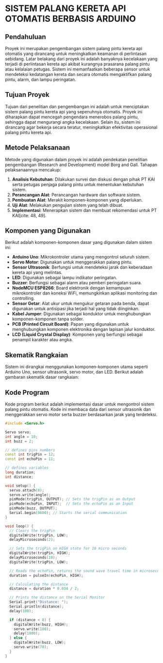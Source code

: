 # SISTEM PALANG KERETA API OTOMATIS BERBASIS ARDUINO

## Pendahuluan

Proyek ini merupakan pengembangan sistem palang pintu kereta api otomatis yang dirancang untuk meningkatkan keamanan di perlintasan sebidang.  Latar belakang dari proyek ini adalah banyaknya kecelakaan yang terjadi di perlintasan kereta api akibat kurangnya prasarana palang pintu atau kelalaian petugas.  Sistem ini memanfaatkan beberapa sensor untuk mendeteksi kedatangan kereta dan secara otomatis mengaktifkan palang pintu, alarm, dan lampu peringatan.

## Tujuan Proyek

 Tujuan dari penelitian dan pengembangan ini adalah untuk menciptakan sistem palang pintu kereta api yang sepenuhnya otomatis.  Proyek ini diharapkan dapat mencegah pengendara menerobos palang pintu, sehingga dapat mengurangi angka kecelakaan.  Selain itu, sistem ini dirancang agar bekerja secara teratur, meningkatkan efektivitas operasional palang pintu kereta api.

## Metode Pelaksanaan

 Metode yang digunakan dalam proyek ini adalah pendekatan penelitian pengembangan (Research and Development) model Borg and Gall. Tahapan pelaksanaannya mencakup:
1.   **Analisis Kebutuhan**: Dilakukan survei dan diskusi dengan pihak PT KAI serta petugas penjaga palang pintu untuk menentukan kebutuhan sistem.
2.  **Perancangan Alat**: Perancangan hardware dan software sistem.
3.  **Pembuatan Alat**: Merakit komponen-komponen yang diperlukan.
4.  **Uji Alat**: Melakukan pengujian sistem yang telah dibuat.
5.   **Implementasi**: Menerapkan sistem dan membuat rekomendasi untuk PT KAI[cite: 48, 49].

## Komponen yang Digunakan

Berikut adalah komponen-komponen dasar yang digunakan dalam sistem ini:
*  **Arduino Uno**: Mikrokontroler utama yang mengontrol seluruh sistem.
*  **Servo Motor**: Digunakan untuk menggerakkan palang pintu.
*  **Sensor Ultrasonik**: Berfungsi untuk mendeteksi jarak dan keberadaan kereta api yang melintas.
*  **LED**: Digunakan sebagai lampu indikator peringatan.
*  **Buzzer**: Berfungsi sebagai alarm atau pemberi peringatan suara.
*  **NodeMCU ESP8266**: Board elektronik dengan kemampuan mikrokontroler dan koneksi WiFi, memungkinkan aplikasi monitoring dan controlling.
*  **Sensor Getar**: Alat ukur untuk mengukur getaran pada benda, dapat digunakan untuk antisipasi jika terjadi hal yang tidak diinginkan.
*  **Kabel Jumper**: Digunakan sebagai konduktor untuk menghubungkan komponen-komponen tanpa solder.
*  **PCB (Printed Circuit Board)**: Papan yang digunakan untuk menghubungkan komponen elektronika dengan lapisan jalur konduktor.
*  **LCD (Liquid Crystal Display)**: Komponen yang berfungsi sebagai penampil karakter atau angka.

## Skematik Rangkaian

Sistem ini dirangkai menggunakan komponen-komponen utama seperti Arduino Uno, sensor ultrasonik, servo motor, dan LED. Berikut adalah gambaran skematik dasar rangkaian:

## Kode Program

Kode program berikut adalah implementasi dasar untuk mengontrol sistem palang pintu otomatis. Kode ini membaca data dari sensor ultrasonik dan menggerakkan servo motor serta buzzer berdasarkan jarak yang terdeteksi.

```cpp
#include <Servo.h>

Servo servo;
int angle = 10;
int buzz = 2;

// defines pins numbers
const int trigPin = 12;
const int echoPin = 11;

// defines variables
long duration;
int distance;

void setup() {
  servo.attach(8);
  servo.write(angle);
  pinMode(trigPin, OUTPUT); // Sets the trigPin as an Output
  pinMode(echoPin, INPUT);  // Sets the echoPin as an Input
  pinMode(buzz, OUTPUT);
  Serial.begin(9600); // Starts the serial communication
}

void loop() {
  // Clears the trigPin
  digitalWrite(trigPin, LOW);
  delayMicroseconds(2);

  // Sets the trigPin on HIGH state for 10 micro seconds
  digitalWrite(trigPin, HIGH);
  delayMicroseconds(10);
  digitalWrite(trigPin, LOW);

  // Reads the echoPin, returns the sound wave travel time in microseconds
  duration = pulseIn(echoPin, HIGH);

  // Calculating the distance
  distance = duration * 0.034 / 2;

  // Prints the distance on the Serial Monitor
  Serial.print("Distance: ");
  Serial.println(distance);
  delay(100);

  if (distance < 8) {
    digitalWrite(buzz, HIGH);
    servo.write(180);
    delay(1000);
  } else {
    digitalWrite(buzz, LOW);
    servo.write(70);
  }
}
